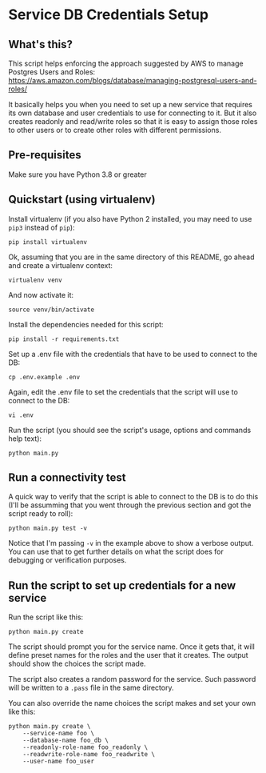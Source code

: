 # Service DB Credentials Setup

## What's this?
This script helps enforcing the approach suggested by AWS to manage Postgres Users and Roles: https://aws.amazon.com/blogs/database/managing-postgresql-users-and-roles/

It basically helps you when you need to set up a new service that requires its own database and user credentials to use for connecting to it. But it also creates readonly and read/write roles so that it is easy to assign those roles to other users or to create other roles with different permissions.


## Pre-requisites
Make sure you have Python 3.8 or greater

## Quickstart (using virtualenv)
Install virtualenv (if you also have Python 2 installed, you may need to use `pip3` instead of `pip`):
```console
pip install virtualenv
```

Ok, assuming that you are in the same directory of this README, go ahead and create a virtualenv context:
```console
virtualenv venv
```
And now activate it:
```console
source venv/bin/activate
```

Install the dependencies needed for this script:
```console
pip install -r requirements.txt
```

Set up a .env file with the credentials that have to be used to connect to the DB:
```console
cp .env.example .env
```
Again, edit the .env file to set the credentials that the script will use to connect to the DB:
```console
vi .env
```

Run the script (you should see the script's usage, options and commands help text):
```console
python main.py
```


## Run a connectivity test
A quick way to verify that the script is able to connect to the DB is to do this (I'll be assumming that you went through the previous section and got the script ready to roll):
```console
python main.py test -v
```

Notice that I'm passing `-v` in the example above to show a verbose output. You can use that to get further details on what the script does for debugging or verification purposes.


## Run the script to set up credentials for a new service
Run the script like this:
```console
python main.py create
```

The script should prompt you for the service name. Once it gets that, it will define preset names for the roles and the user that it creates. The output should show the choices the script made.

The script also creates a random password for the service. Such password will be written to a `.pass` file in the same directory.

You can also override the name choices the script makes and set your own like this:
```console
python main.py create \
    --service-name foo \
    --database-name foo_db \
    --readonly-role-name foo_readonly \
    --readwrite-role-name foo_readwrite \
    --user-name foo_user
```
